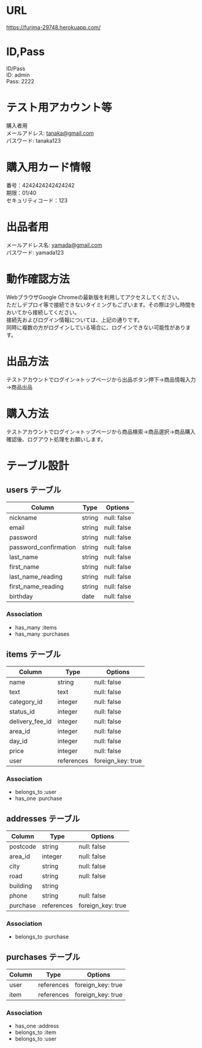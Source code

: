 # URL
https://furima-29748.herokuapp.com/

# ID,Pass

ID/Pass  
ID: admin  
Pass: 2222  

# テスト用アカウント等
購入者用  
メールアドレス: tanaka@gmail.com  
パスワード: tanaka123  

# 購入用カード情報
番号：4242424242424242  
期限：01/40  
セキュリティコード：123  

# 出品者用
メールアドレス名: yamada@gmail.com  
パスワード: yamada123  

# 動作確認方法
WebブラウザGoogle Chromeの最新版を利用してアクセスしてください。  
ただしデプロイ等で接続できないタイミングもございます。その際は少し時間をおいてから接続してください。  
接続先およびログイン情報については、上記の通りです。  
同時に複数の方がログインしている場合に、ログインできない可能性があります。  

# 出品方法
テストアカウントでログイン→トップページから出品ボタン押下→商品情報入力→商品出品  
# 購入方法
テストアカウントでログイン→トップページから商品検索→商品選択→商品購入  
確認後、ログアウト処理をお願いします。  







# テーブル設計

## users テーブル

| Column                | Type    | Options     |
| --------------------- | ------  | ----------- |
| nickname              | string  | null: false |
| email                 | string  | null: false |
| password              | string  | null: false |
| password_confirmation | string  | null: false |
| last_name             | string  | null: false |
| first_name            | string  | null: false |
| last_name_reading     | string  | null: false |
| first_name_reading    | string  | null: false |
| birthday              | date    | null: false |

### Association

- has_many :items
- has_many :purchases

## items テーブル

| Column          | Type       | Options           |
| --------------- | -------    | ----------------- |
| name            | string     | null: false       |
| text            | text       | null: false       |
| category_id     | integer    | null: false       |
| status_id       | integer    | null: false       |
| delivery_fee_id | integer    | null: false       |
| area_id         | integer    | null: false       |
| day_id          | integer    | null: false       |
| price           | integer    | null: false       |
| user            | references | foreign_key: true |

### Association

- belongs_to :user
- has_one    :purchase

## addresses テーブル

| Column        | Type       | Options           |
| ----------    | ---------- | ----------------- |
| postcode      | string     | null: false       |
| area_id       | integer    | null: false       |
| city          | string     | null: false       |
| road          | string     | null: false       |
| building      | string     |                   |
| phone         | string     | null: false       |
| purchase      | references | foreign_key: true |
### Association

- belongs_to :purchase

## purchases テーブル

| Column     | Type          | Options           |
| ---------- | ------------- | ----------------- |
| user       | references    | foreign_key: true |
| item       | references    | foreign_key: true |

### Association

- has_one    :address
- belongs_to :item
- belongs_to :user

